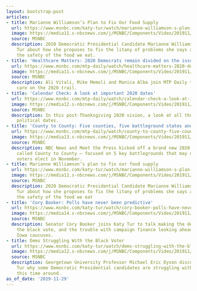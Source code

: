 ```yaml
---
layout: bootstrap-post
articles:
- title: Marianne Williamson’s Plan to Fix Our Food Supply
  url: https://www.msnbc.com/katy-tur/watch/marianne-williamson-s-plan-to-fix-our-food-supply-74260549609
  image: https://media11.s-nbcnews.com/j/MSNBC/Components/Video/201911/n_tur_williamson_191129_v10_1920x1080.nbcnews-fp-1200-630.jpg
  source: MSNBC
  description: 2020 Democratic Presidential Candidate Marianne Williamson tells Katy
    Tur about how she proposes to fix the litany of problems she says are affecting
    the safety of the food we eat.
- title: 'Healthcare Matters: 2020 Democrats remain divided on the issue'
  url: https://www.msnbc.com/mtp-daily/watch/healthcare-matters-2020-democrats-remain-divided-on-the-issue-74124357658
  image: https://media11.s-nbcnews.com/j/MSNBC/Components/Video/201911/healthcare.nbcnews-fp-1200-630.jpg
  source: MSNBC
  description: Ali Vitali, Mike Memoli and Monica Alba join MTP Daily to discuss health
    care on the 2020 trail.
- title: 'Calendar Check: A look at important 2020 dates'
  url: https://www.msnbc.com/mtp-daily/watch/calendar-check-a-look-at-important-2020-dates-74123845927
  image: https://media12.s-nbcnews.com/j/MSNBC/Components/Video/201911/calendar.nbcnews-fp-1200-630.jpg
  source: MSNBC
  description: In this post-Thanksgiving 2020 vision, a look at all the important
    political dates.
- title: 'County to County: Five counties, five battleground states and...'
  url: https://www.msnbc.com/mtp-daily/watch/county-to-county-five-counties-five-battleground-states-and-how-they-impact-2020-74124869961
  image: https://media13.s-nbcnews.com/j/MSNBC/Components/Video/201911/county2county.nbcnews-fp-1200-630.jpg
  source: MSNBC
  description: NBC News and Meet the Press kicked off a brand new 2020 reporting project
    called County to County — focused on 5 key battlegrounds that may determine who
    voters elect in November.
- title: Marianne Williamson’s plan to fix our food supply
  url: https://www.msnbc.com/katy-tur/watch/marianne-williamson-s-plan-to-fix-our-food-supply-74258501923
  image: https://media12.s-nbcnews.com/j/MSNBC/Components/Video/201911/n_turr_williamson_191129_v4_1920x1080.nbcnews-fp-1200-630.jpg
  source: MSNBC
  description: 2020 Democratic Presidential Candidate Marianne Williamson tells Katy
    Tur about how she proposes to fix the litany of problems she says are affecting
    the safety of the food we eat
- title: 'Cory Booker: Polls have never been predictive'
  url: https://www.msnbc.com/katy-tur/watch/cory-booker-polls-have-never-been-predictive-74259525804
  image: https://media14.s-nbcnews.com/j/MSNBC/Components/Video/201911/n_tur_booker_191129_1920x1080.nbcnews-fp-1200-630.jpg
  source: MSNBC
  description: Senator Cory Booker joins Katy Tur to talk making the debate stage,
    the black vote, and the trouble with campaign finance looking ahead to the upcoming
    Iowa caucuses.
- title: Dems Struggling With the Black Voter
  url: https://www.msnbc.com/katy-tur/watch/dems-struggling-with-the-black-voter-74257989849
  image: https://media12.s-nbcnews.com/j/MSNBC/Components/Video/201911/n_tur_dyson_191129_1920x1080.nbcnews-fp-1200-630.jpg
  source: MSNBC
  description: Georgetown University Professor Michael Eric Dyson discusses with Katy
    Tur why some Democratic Presidential candidates are struggling with black voters
    this time around.
as_of_date: '2019-11-29'
---
```


